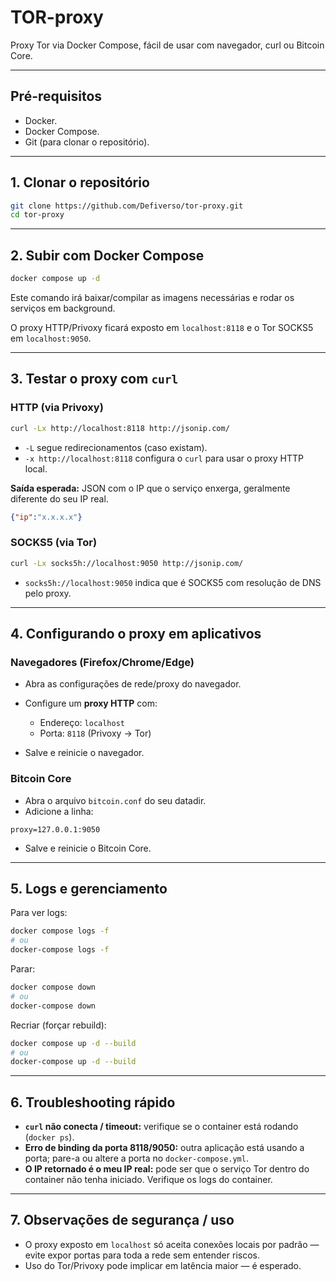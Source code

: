 # TOR-proxy

Proxy Tor via Docker Compose, fácil de usar com navegador, curl ou Bitcoin Core.

---

## Pré-requisitos

- Docker.
- Docker Compose.
- Git (para clonar o repositório).

---

## 1. Clonar o repositório

```bash
git clone https://github.com/Defiverso/tor-proxy.git
cd tor-proxy
````

---

## 2. Subir com Docker Compose

```bash
docker compose up -d
```

Este comando irá baixar/compilar as imagens necessárias e rodar os serviços em background.

O proxy HTTP/Privoxy ficará exposto em `localhost:8118` e o Tor SOCKS5 em `localhost:9050`.

---

## 3. Testar o proxy com `curl`

### HTTP (via Privoxy)

```bash
curl -Lx http://localhost:8118 http://jsonip.com/
```

* `-L` segue redirecionamentos (caso existam).
* `-x http://localhost:8118` configura o `curl` para usar o proxy HTTP local.

**Saída esperada:** JSON com o IP que o serviço enxerga, geralmente diferente do seu IP real.

```json
{"ip":"x.x.x.x"}
```

### SOCKS5 (via Tor)

```bash
curl -Lx socks5h://localhost:9050 http://jsonip.com/
```

* `socks5h://localhost:9050` indica que é SOCKS5 com resolução de DNS pelo proxy.

---

## 4. Configurando o proxy em aplicativos

### Navegadores (Firefox/Chrome/Edge)

* Abra as configurações de rede/proxy do navegador.
* Configure um **proxy HTTP** com:

  * Endereço: `localhost`
  * Porta: `8118` (Privoxy → Tor)
* Salve e reinicie o navegador.

### Bitcoin Core

* Abra o arquivo `bitcoin.conf` do seu datadir.
* Adicione a linha:

```
proxy=127.0.0.1:9050
```

* Salve e reinicie o Bitcoin Core.
---

## 5. Logs e gerenciamento

Para ver logs:

```bash
docker compose logs -f
# ou
docker-compose logs -f
```

Parar:

```bash
docker compose down
# ou
docker-compose down
```

Recriar (forçar rebuild):

```bash
docker compose up -d --build
# ou
docker-compose up -d --build
```

---

## 6. Troubleshooting rápido

* **`curl` não conecta / timeout:** verifique se o container está rodando (`docker ps`).
* **Erro de binding da porta 8118/9050:** outra aplicação está usando a porta; pare-a ou altere a porta no `docker-compose.yml`.
* **O IP retornado é o meu IP real:** pode ser que o serviço Tor dentro do container não tenha iniciado. Verifique os logs do container.

---

## 7. Observações de segurança / uso

* O proxy exposto em `localhost` só aceita conexões locais por padrão — evite expor portas para toda a rede sem entender riscos.
* Uso do Tor/Privoxy pode implicar em latência maior — é esperado.
